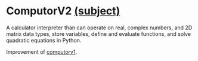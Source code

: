 # ComputorV2 [(subject)](https://cdn.intra.42.fr/pdf/pdf/5667/computorv2.en.pdf)

A calculator interpreter than can operate on real, complex numbers, and 2D matrix data types, store variables, define and evaluate functions, and solve quadratic equations in Python.

Improvement of [computorv1](https://github.com/Sithi5/computorv1).
